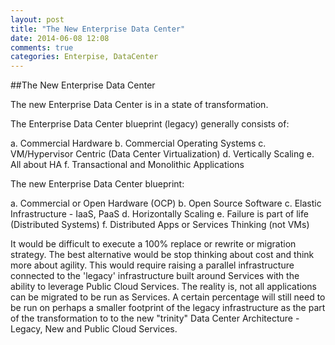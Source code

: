 ```yaml
---
layout: post
title: "The New Enterprise Data Center"
date: 2014-06-08 12:08
comments: true
categories: Enterpise, DataCenter
---
```


##The New Enterprise Data Center

The new Enterprise Data Center is in a state of transformation.

The Enterprise Data Center blueprint (legacy) generally consists of:

a. Commercial Hardware
b. Commercial Operating Systems
c. VM/Hypervisor Centric (Data Center Virtualization)
d. Vertically Scaling
e. All about HA
f. Transactional and Monolithic Applications

The new Enterprise Data Center blueprint:

a. Commercial or Open Hardware (OCP)
b. Open Source Software
c. Elastic Infrastructure - IaaS, PaaS
d. Horizontally Scaling
e. Failure is part of life (Distributed Systems)
f. Distributed Apps or Services Thinking (not VMs)

It would be difficult to execute a 100% replace or rewrite or migration strategy. The best alternative would be stop thinking about cost and think more
about agility. This would require raising a parallel infrastructure connected to the 'legacy' infrastructure built around Services with the ability to
leverage Public Cloud Services. The reality is, not all applications can be migrated to be run as Services. A certain percentage will still need to be run
on perhaps a smaller footprint of the legacy infrastructure as the part of the transformation to to the new "trinity" Data Center Architecture - Legacy, New and Public Cloud
Services.
